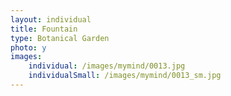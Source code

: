 ```yaml
---
layout: individual
title: Fountain
type: Botanical Garden
photo: y
images:
    individual: /images/mymind/0013.jpg
    individualSmall: /images/mymind/0013_sm.jpg    
---
```

